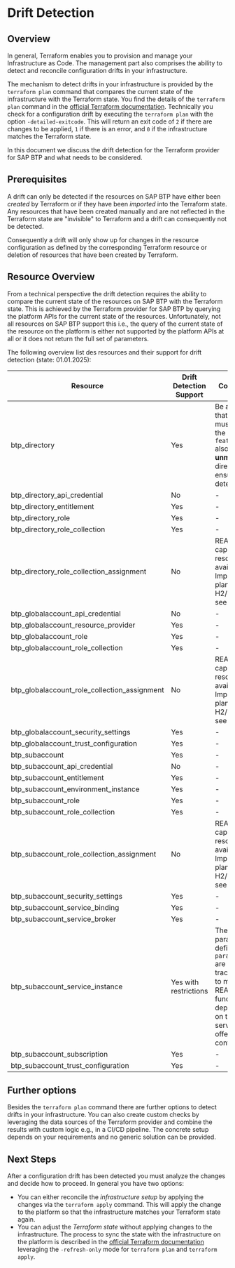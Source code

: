 # Drift Detection

## Overview

In general, Terraform enables you to provision and manage your Infrastructure as Code. The management part also comprises the ability to detect and reconcile configuration drifts in your infrastructure.

The mechanism to detect drifts in your infrastructure is provided by the `terraform plan` command that compares the current state of the infrastructure with the Terraform state. You find the details of the `terraform plan` command in the [official Terraform documentation](https://developer.hashicorp.com/terraform/cli/commands/plan). Technically you check for a configuration drift by executing the `terraform plan` with the option `-detailed-exitcode`. This will return an exit code of `2` if there are changes to be applied, `1` if there is an error, and `0` if the infrastructure matches the Terraform state.

In this document we discuss the drift detection for the Terraform provider for SAP BTP and what needs to be considered.

## Prerequisites

A drift can only be detected if the resources on SAP BTP have either been *created* by Terraform or if they have been *imported* into the Terraform state. Any resources that have been created manually and are not reflected in the Terraform state are "invisible" to Terraform and a drift can consequently not be detected.

Consequently a drift will only show up for changes in the resource configuration as defined by the corresponding Terraform resource or deletion of resources that have been created by Terraform.

## Resource Overview

From a technical perspective the drift detection requires the ability to compare the current state of the resources on SAP BTP with the Terraform state. This is achieved by the Terraform provider for SAP BTP by querying the platform APIs for the current state of the resources. Unfortunately, not all resources on SAP BTP support this i.e., the query of the current state of the resource on the platform is either not supported by the platform APIs at all or it does not return the full set of parameters.

The following overview list des resources and their support for drift detection (state: 01.01.2025):

| Resource                                     | Drift Detection Support | Comments                                                                                                                                  |
|---                                           |---                      |---                                                                                                                                        |
| btp_directory                                | Yes                     | Be aware that you must specify the attribute `features` also for **unmanaged** directories to ensure drift detection                      |
| btp_directory_api_credential                 | No                      | -                                                                                                                                         |
| btp_directory_entitlement                    | Yes                     | -                                                                                                                                         |
| btp_directory_role                           | Yes                     | -                                                                                                                                         |
| btp_directory_role_collection                | Yes                     | -                                                                                                                                         |
| btp_directory_role_collection_assignment     | No                      | READ capability of resource not available. Improvement planned for H2/2025 see [issue](https://github.com/SAP/terraform-provider-btp/issues/748) |
| btp_globalaccount_api_credential             | No                      | -                                                                                                                                         |
| btp_globalaccount_resource_provider          | Yes                     | -                                                                                                                                         |
| btp_globalaccount_role                       | Yes                     | -                                                                                                                                         |
| btp_globalaccount_role_collection            | Yes                     | -                                                                                                                                         |
| btp_globalaccount_role_collection_assignment | No                      | READ capability of resource not available. Improvement planned for H2/2025 see [issue](https://github.com/SAP/terraform-provider-btp/issues/748) |
| btp_globalaccount_security_settings          | Yes                     | -                                                                                                                                         |
| btp_globalaccount_trust_configuration        | Yes                     | -                                                                                                                                         |
| btp_subaccount                               | Yes                     | -                                                                                                                                         |
| btp_subaccount_api_credential                | No                      | -                                                                                                                                         |
| btp_subaccount_entitlement                   | Yes                     | -                                                                                                                                         |
| btp_subaccount_environment_instance          | Yes                     | -                                                                                                                                         |
| btp_subaccount_role                          | Yes                     | -                                                                                                                                         |
| btp_subaccount_role_collection               | Yes                     | -                                                                                                                                         |
| btp_subaccount_role_collection_assignment    | No                      | READ capability of resource not available. Improvement planned for H2/2025 see [issue](https://github.com/SAP/terraform-provider-btp/issues/748) |
| btp_subaccount_security_settings             | Yes                     | -                                                                                                                                         |
| btp_subaccount_service_binding               | Yes                     | -                                                                                                                                         |
| btp_subaccount_service_broker                | Yes                      | -                                                                                                                                         |
| btp_subaccount_service_instance              | Yes with restrictions   | The parameters defined via `parameters` are not tracked due to missing READ functionality depending on the service offering configuration |
| btp_subaccount_subscription                  | Yes                     | -                                                                                                                                         |
| btp_subaccount_trust_configuration           | Yes                     | -                                                                                                                                         |

## Further options

Besides the `terraform plan` command there are further options to detect drifts in your infrastructure. You can also create custom checks by leveraging the data sources of the Terraform provider and combine the results with custom logic e.g., in a CI/CD pipeline. The concrete setup depends on your requirements and no generic solution can be provided.

## Next Steps

After a configuration drift has been detected you must analyze the changes and decide how to proceed. In general you have two options:

- You can either reconcile the *infrastructure setup* by applying the changes via the `terraform apply` command. This will apply the change to the platform so that the infrastructure matches your Terraform state again.
- You can adjust the *Terraform state* without applying changes to the infrastructure. The process to sync the state with the infrastructure on the platform is described in the [official Terraform documentation](https://developer.hashicorp.com/terraform/tutorials/state/refresh) leveraging the `-refresh-only` mode for `terraform plan` and `terraform apply`.
